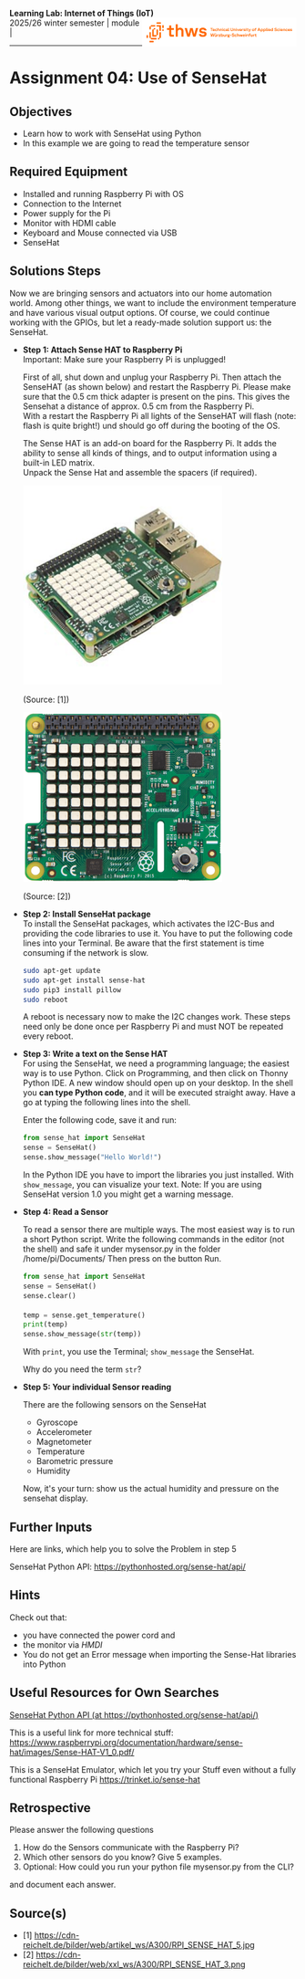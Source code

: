 <!--- Learning Lab "Digital Technologies"
Author: Holger Günzel 			Date: 2019 Oct 18 base on 1008 and 1010 Changes by:
Holger Günzel - 2020 Oct 03 - logo and minor changes
Sonja Hofauer  - 2020 Sept 02 - adapted for FHWS
--->

**Learning Lab: Internet of Things (IoT)**  <img style="float:right" src="../8000_Global_Files/THWS.png" height="50">  
2025/26 winter semester | module |  

***
# Assignment 04: Use of SenseHat

## Objectives
- Learn how to work with SenseHat using Python
- In this example we are going to read the temperature sensor

## Required Equipment
- Installed and running Raspberry Pi with OS
- Connection to the Internet
- Power supply for the Pi 
- Monitor with HDMI cable
- Keyboard and Mouse connected via USB 
- SenseHat 

## Solutions Steps
Now we are bringing sensors and actuators into our home automation world. Among other things, we want to include the environment temperature and have various visual output options. Of course, we could continue working with the GPIOs, but let a ready-made solution support us: the SenseHat.



- **Step 1: Attach Sense HAT to Raspberry Pi**  
Important: Make sure your Raspberry Pi is unplugged!

  First of all, shut down and unplug your Raspberry Pi. Then attach the SenseHAT (as shown below) and restart the Raspberry Pi. 
  Please make sure that the 0.5 cm thick adapter is present on the pins. This gives the Sensehat a distance of approx. 0.5 cm from the Raspberry Pi.  
  With a restart the Raspberry Pi all lights of the SenseHAT will flash (note: flash is quite bright!) und should go off during the booting of the OS.

  The Sense HAT is an add-on board for the Raspberry Pi. It adds the ability to sense all kinds of things, and to output information using a built-in LED matrix.  
  Unpack the Sense Hat and assemble the spacers (if required).   

  <img style="left" src="../9000_Specific_Files/1008_RPI_SENSE_HAT_5.jpg" width=350>

  (Source: [1])

  <img style="left" src="../9000_Specific_Files/1008_sensehat.png" width=350>

  (Source: [2])

- **Step 2: Install SenseHat package**  
  To install the SenseHat packages, which activates the I2C-Bus and providing the code libraries to use it. You have to put the following code lines into your Terminal. Be aware that the first statement is time consuming if the network is slow. 

  ```bash
  sudo apt-get update
  sudo apt-get install sense-hat 
  sudo pip3 install pillow
  sudo reboot  
  ```

  A reboot is necessary now to make the I2C changes work. These steps need only be done once per Raspberry Pi and must NOT be repeated every reboot. 

- **Step 3: Write a text on the Sense HAT**   
  For using the SenseHat, we need a programming language; the easiest way is to use Python. Click on Programming, and then click on Thonny Python IDE. A new window should open up on your desktop. In the shell you **can type Python code**, and it will be executed straight away. Have a go at typing the following lines into the shell. 

  Enter the following code, save it and run:

  ```python
  from sense_hat import SenseHat
  sense = SenseHat() 
  sense.show_message("Hello World!")
  ```

  In the Python IDE you have to import the libraries you just installed. With `show_message`, you can visualize your text.
  Note: If you are using SenseHat version 1.0 you might get a warning message.

- **Step 4: Read a Sensor**

  To read a sensor there are multiple ways. The most easiest way is to run a short Python script. Write the following commands in the editor (not the shell) and safe it under mysensor.py in the folder /home/pi/Documents/
  Then press on the button Run.

  ~~~python
  from sense_hat import SenseHat
  sense = SenseHat()
  sense.clear()

  temp = sense.get_temperature()
  print(temp)
  sense.show_message(str(temp))
  ~~~

  With `print`, you use the Terminal; `show_message` the SenseHat. 

  Why do you need the term `str`?

- **Step 5: Your individual Sensor reading**

  There are the following sensors on the SenseHat  
  * Gyroscope
  * Accelerometer
  * Magnetometer
  * Temperature
  * Barometric pressure
  * Humidity

  Now, it's your turn: show us the actual humidity and pressure on the sensehat display.

## Further Inputs
Here are links, which help you to solve the Problem in step 5

SenseHat Python API: <https://pythonhosted.org/sense-hat/api/>


## Hints
Check out that:  

  * you have connected the power cord and
  * the monitor via *HMDI*
  * You do not get an Error message when importing the Sense-Hat libraries into Python

## Useful Resources for Own Searches
[SenseHat Python API (at https://pythonhosted.org/sense-hat/api/)](https://pythonhosted.org/sense-hat/api/)

This is a useful link for more technical stuff: <https://www.raspberrypi.org/documentation/hardware/sense-hat/images/Sense-HAT-V1_0.pdf/>

This is a SenseHat Emulator, which let you try your Stuff even without a fully functional Raspberry Pi
<https://trinket.io/sense-hat>


## Retrospective
Please answer the following questions

1. How do the Sensors communicate with the Raspberry Pi?
2. Which other sensors do you know? Give 5 examples.
3. Optional: How could you run your python file mysensor.py from the CLI?
<!--- TEaching Note: cd /home/pi/Documents/
python3 mysensor.py
 -->

and document each answer.

## Source(s)
- [1] <https://cdn-reichelt.de/bilder/web/artikel_ws/A300/RPI_SENSE_HAT_5.jpg>
- [2] <https://cdn-reichelt.de/bilder/web/xxl_ws/A300/RPI_SENSE_HAT_3.png>
